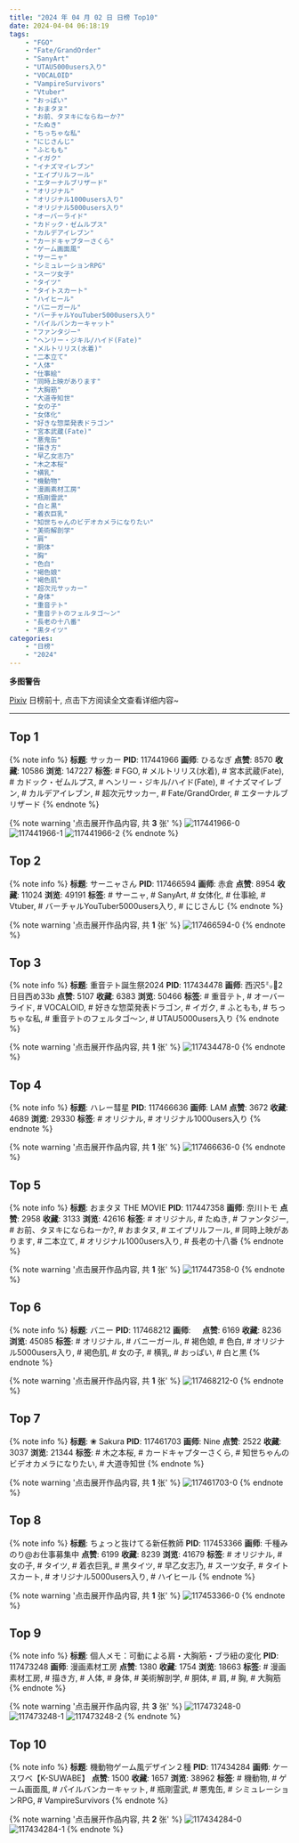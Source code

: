 ```yaml
---
title: "2024 年 04 月 02 日 日榜 Top10"
date: 2024-04-04 06:18:19
tags:
    - "FGO"
    - "Fate/GrandOrder"
    - "SanyArt"
    - "UTAU5000users入り"
    - "VOCALOID"
    - "VampireSurvivors"
    - "Vtuber"
    - "おっぱい"
    - "おまタヌ"
    - "お前、タヌキにならねーか?"
    - "たぬき"
    - "ちっちゃな私"
    - "にじさんじ"
    - "ふともも"
    - "イガク"
    - "イナズマイレブン"
    - "エイプリルフール"
    - "エターナルブリザード"
    - "オリジナル"
    - "オリジナル1000users入り"
    - "オリジナル5000users入り"
    - "オーバーライド"
    - "カドック・ゼムルプス"
    - "カルデアイレブン"
    - "カードキャプターさくら"
    - "ゲーム画面風"
    - "サーニャ"
    - "シミュレーションRPG"
    - "スーツ女子"
    - "タイツ"
    - "タイトスカート"
    - "ハイヒール"
    - "バニーガール"
    - "バーチャルYouTuber5000users入り"
    - "パイルバンカーキャット"
    - "ファンタジー"
    - "ヘンリー・ジキル/ハイド(Fate)"
    - "メルトリリス(水着)"
    - "二本立て"
    - "人体"
    - "仕事絵"
    - "同時上映があります"
    - "大胸筋"
    - "大道寺知世"
    - "女の子"
    - "女体化"
    - "好きな惣菜発表ドラゴン"
    - "宮本武蔵(Fate)"
    - "悪鬼缶"
    - "描き方"
    - "早乙女志乃"
    - "木之本桜"
    - "横乳"
    - "機動物"
    - "漫画素材工房"
    - "瓶剛霊武"
    - "白と黒"
    - "着衣巨乳"
    - "知世ちゃんのビデオカメラになりたい"
    - "美術解剖学"
    - "肩"
    - "胴体"
    - "胸"
    - "色白"
    - "褐色娘"
    - "褐色肌"
    - "超次元サッカー"
    - "身体"
    - "重音テト"
    - "重音テトのフェルタゴ〜ン"
    - "長老の十八番"
    - "黒タイツ"
categories:
    - "日榜"
    - "2024"
---
```


<i class="fa fa-triangle-exclamation"></i>**多图警告**<i class="fa fa-triangle-exclamation"></i>

[Pixiv](https://www.pixiv.net/) 日榜前十, 点击下方阅读全文查看详细内容~

<!-- more -->

---

## Top 1

{% note info %}
**标题**: サッカー
**PID**: 117441966 **画师**: ひるなぎ
**点赞**: 8570 **收藏**: 10586 **浏览**: 147227
**标签**: # FGO, # メルトリリス(水着), # 宮本武蔵(Fate), # カドック・ゼムルプス, # ヘンリー・ジキル/ハイド(Fate), # イナズマイレブン, # カルデアイレブン, # 超次元サッカー, # Fate/GrandOrder, # エターナルブリザード
{% endnote %}

{% note warning '点击展开作品内容, 共 **3** 张' %}
![117441966-0](https://i.pixiv.re/img-original/img/2024/04/01/06/00/12/117441966_p0.jpg)
![117441966-1](https://i.pixiv.re/img-original/img/2024/04/01/06/00/12/117441966_p1.jpg)
![117441966-2](https://i.pixiv.re/img-original/img/2024/04/01/06/00/12/117441966_p2.jpg)
{% endnote %}

## Top 2

{% note info %}
**标题**: サーニャさん
**PID**: 117466594 **画师**: 赤倉
**点赞**: 8954 **收藏**: 11024 **浏览**: 49191
**标签**: # サーニャ, # SanyArt, # 女体化, # 仕事絵, # Vtuber, # バーチャルYouTuber5000users入り, # にじさんじ
{% endnote %}

{% note warning '点击展开作品内容, 共 **1** 张' %}
![117466594-0](https://i.pixiv.re/img-original/img/2024/04/02/00/00/23/117466594_p0.png)
{% endnote %}

## Top 3

{% note info %}
**标题**: 重音テト誕生祭2024
**PID**: 117434478 **画师**: 西沢5㍉🦀2日目西め33b
**点赞**: 5107 **收藏**: 6383 **浏览**: 50466
**标签**: # 重音テト, # オーバーライド, # VOCALOID, # 好きな惣菜発表ドラゴン, # イガク, # ふともも, # ちっちゃな私, # 重音テトのフェルタゴ〜ン, # UTAU5000users入り
{% endnote %}

{% note warning '点击展开作品内容, 共 **1** 张' %}
![117434478-0](https://i.pixiv.re/img-original/img/2024/04/01/00/04/55/117434478_p0.jpg)
{% endnote %}

## Top 4

{% note info %}
**标题**: ハレー彗星
**PID**: 117466636 **画师**: LAM
**点赞**: 3672 **收藏**: 4689 **浏览**: 29330
**标签**: # オリジナル, # オリジナル1000users入り
{% endnote %}

{% note warning '点击展开作品内容, 共 **1** 张' %}
![117466636-0](https://i.pixiv.re/img-original/img/2024/04/02/00/00/32/117466636_p0.jpg)
{% endnote %}

## Top 5

{% note info %}
**标题**: おまタヌ THE MOVIE
**PID**: 117447358 **画师**: 奈川トモ
**点赞**: 2958 **收藏**: 3133 **浏览**: 42616
**标签**: # オリジナル, # たぬき, # ファンタジー, # お前、タヌキにならねーか?, # おまタヌ, # エイプリルフール, # 同時上映があります, # 二本立て, # オリジナル1000users入り, # 長老の十八番
{% endnote %}

{% note warning '点击展开作品内容, 共 **1** 张' %}
![117447358-0](https://i.pixiv.re/img-original/img/2024/04/01/11/56/01/117447358_p0.png)
{% endnote %}

## Top 6

{% note info %}
**标题**: バニー
**PID**: 117468212 **画师**: ㅤ
**点赞**: 6169 **收藏**: 8236 **浏览**: 45085
**标签**: # オリジナル, # バニーガール, # 褐色娘, # 色白, # オリジナル5000users入り, # 褐色肌, # 女の子, # 横乳, # おっぱい, # 白と黒
{% endnote %}

{% note warning '点击展开作品内容, 共 **1** 张' %}
![117468212-0](https://i.pixiv.re/img-original/img/2024/04/02/00/40/53/117468212_p0.png)
{% endnote %}

## Top 7

{% note info %}
**标题**: ❀ Sakura
**PID**: 117461703 **画师**: Nine
**点赞**: 2522 **收藏**: 3037 **浏览**: 21344
**标签**: # 木之本桜, # カードキャプターさくら, # 知世ちゃんのビデオカメラになりたい, # 大道寺知世
{% endnote %}

{% note warning '点击展开作品内容, 共 **1** 张' %}
![117461703-0](https://i.pixiv.re/img-original/img/2024/04/01/21/51/00/117461703_p0.jpg)
{% endnote %}

## Top 8

{% note info %}
**标题**: ちょっと抜けてる新任教師
**PID**: 117453366 **画师**: 千種みのり@お仕事募集中
**点赞**: 6199 **收藏**: 8239 **浏览**: 41679
**标签**: # オリジナル, # 女の子, # タイツ, # 着衣巨乳, # 黒タイツ, # 早乙女志乃, # スーツ女子, # タイトスカート, # オリジナル5000users入り, # ハイヒール
{% endnote %}

{% note warning '点击展开作品内容, 共 **1** 张' %}
![117453366-0](https://i.pixiv.re/img-original/img/2024/04/01/17/15/19/117453366_p0.jpg)
{% endnote %}

## Top 9

{% note info %}
**标题**: 個人メモ：可動による肩・大胸筋・ブラ紐の変化
**PID**: 117473248 **画师**: 漫画素材工房
**点赞**: 1380 **收藏**: 1754 **浏览**: 18663
**标签**: # 漫画素材工房, # 描き方, # 人体, # 身体, # 美術解剖学, # 胴体, # 肩, # 胸, # 大胸筋
{% endnote %}

{% note warning '点击展开作品内容, 共 **3** 张' %}
![117473248-0](https://i.pixiv.re/img-original/img/2024/04/02/06/00/07/117473248_p0.jpg)
![117473248-1](https://i.pixiv.re/img-original/img/2024/04/02/06/00/07/117473248_p1.jpg)
![117473248-2](https://i.pixiv.re/img-original/img/2024/04/02/06/00/07/117473248_p2.jpg)
{% endnote %}

## Top 10

{% note info %}
**标题**: 機動物ゲーム風デザイン２種
**PID**: 117434284 **画师**: ケースワベ【K-SUWABE】
**点赞**: 1500 **收藏**: 1657 **浏览**: 38962
**标签**: # 機動物, # ゲーム画面風, # パイルバンカーキャット, # 瓶剛霊武, # 悪鬼缶, # シミュレーションRPG, # VampireSurvivors
{% endnote %}

{% note warning '点击展开作品内容, 共 **2** 张' %}
![117434284-0](https://i.pixiv.re/img-original/img/2024/04/01/00/02/56/117434284_p0.jpg)
![117434284-1](https://i.pixiv.re/img-original/img/2024/04/01/00/02/56/117434284_p1.jpg)
{% endnote %}
